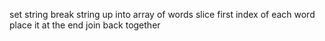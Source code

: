 set string
break string up into array of words
slice first index of each word
place it at the end
join back together
